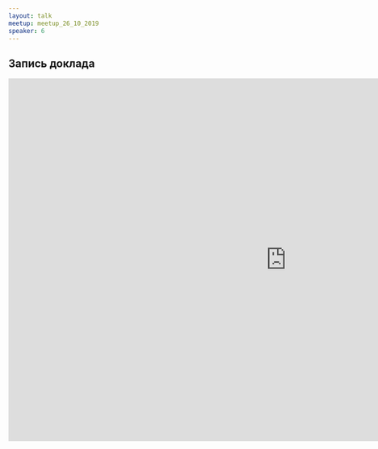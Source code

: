 ```yaml
---
layout: talk
meetup: meetup_26_10_2019
speaker: 6
---
```


## Запись доклада

<iframe width="1100" height="720" src="https://www.youtube.com/embed/9P31kd02j5Y" frameborder="0" allowfullscreen></iframe>

